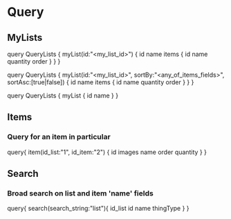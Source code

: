 # Query

## MyLists
query QueryLists {
	myList(id:"<my_list_id>") {
	    id
        name
        items {
            id
            name
            quantity
            order
        }
	}
}

query QueryLists {
	myList(id:"<my_list_id>", sortBy:"<any_of_items_fields>", sortAsc:[true|false]) {
	    id
        name
        items {
            id
            name
            quantity
            order
        }
	}
}

query QueryLists {
    myList {
        id
        name
    }
}

## Items

### Query for an item in particular
query{
  item(id_list:"1", id_item:"2") {
    id
    images
    name
    order
    quantity
  }
}

## Search

### Broad search on list and item 'name' fields
query{
  search(search_string:"list"){
    id_list
    id
    name
    thingType
  }
}
